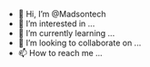 - 👋 Hi, I’m @Madsontech
- 👀 I’m interested in ...
- 🌱 I’m currently learning ...
- 💞️ I’m looking to collaborate on ...
- 📫 How to reach me ...

<!---
Madsontech/Madsontech is a ✨ special ✨ repository because its `README.md` (this file) appears on your GitHub profile.
You can click the Preview link to take a look at your changes.
--->
